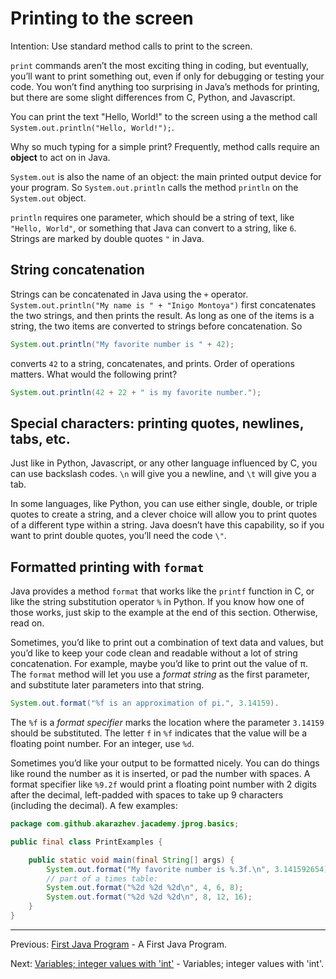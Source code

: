 # Printing to the screen

Intention: Use standard method calls to print to the screen.

`print` commands aren’t the most exciting thing in coding, but eventually, you’ll want to print something out, 
even if only for debugging or testing your code. You won’t find anything too surprising in Java’s methods for printing, 
but there are some slight differences from C, Python, and Javascript.

You can print the text "Hello, World!" to the screen using a the method call `System.out.println("Hello, World!");`.

Why so much typing for a simple print? Frequently, method calls require an <b>object</b> to act on in Java.

`System.out` is also the name of an object: the main printed output device for your program. 
So `System.out.println` calls the method `println` on the `System.out` object.

`println` requires one parameter, which should be a string of text, like `"Hello, World"`, 
or something that Java can convert to a string, like `6`. Strings are marked by double quotes `"` in Java.

## String concatenation

Strings can be concatenated in Java using the `+` operator. `System.out.println("My name is " + "Inigo Montoya")`
first concatenates the two strings, and then prints the result. As long as one of the items is a string, 
the two items are converted to strings before concatenation. So

```java
System.out.println("My favorite number is " + 42);
```

converts `42` to a string, concatenates, and prints. Order of operations matters. What would the following print?

```java
System.out.println(42 + 22 + " is my favorite number.");
```

## Special characters: printing quotes, newlines, tabs, etc.

Just like in Python, Javascript, or any other language influenced by C, you can use backslash codes. 
`\n` will give you a newline, and `\t` will give you a tab.

In some languages, like Python, you can use either single, double, or triple quotes to create a string, and a 
clever choice will allow you to print quotes of a different type within a string. 
Java doesn’t have this capability, so if you want to print double quotes, you’ll need the code `\"`.

## Formatted printing with `format`

Java provides a method `format` that works like the `printf` function in C, 
or like the string substitution operator `%` in Python. If you know how one of those works, 
just skip to the example at the end of this section. Otherwise, read on.

Sometimes, you’d like to print out a combination of text data and values, but you’d like to keep your code clean and 
readable without a lot of string concatenation. For example, maybe you’d like to print out the value of π. 
The `format` method will let you use a <i>format string</i> as the first parameter, and substitute later parameters into that string.

```java
System.out.format("%f is an approximation of pi.", 3.14159).
```

The `%f` is a <i>format specifier</i> marks the location where the parameter `3.14159` should be substituted. 
The letter `f` in `%f` indicates that the value will be a floating point number. For an integer, use `%d`.

Sometimes you’d like your output to be formatted nicely. You can do things like round the number as it is inserted, 
or pad the number with spaces. A format specifier like `%9.2f` would print a floating point number with 2 digits after 
the decimal, left-padded with spaces to take up 9 characters (including the decimal). A few examples:

```java
package com.github.akarazhev.jacademy.jprog.basics;

public final class PrintExamples {

    public static void main(final String[] args) {
        System.out.format("My favorite number is %.3f.\n", 3.141592654);
        // part of a times table:
        System.out.format("%2d %2d %2d\n", 4, 6, 8);
        System.out.format("%2d %2d %2d\n", 8, 12, 16);
    }
}
```

<hr>

Previous: [First Java Program](first-program.md "First Java Program") - A First Java Program.

Next: [Variables; integer values with 'int'](variables.md "Variables; integer values with 'int'") -
Variables; integer values with 'int'.